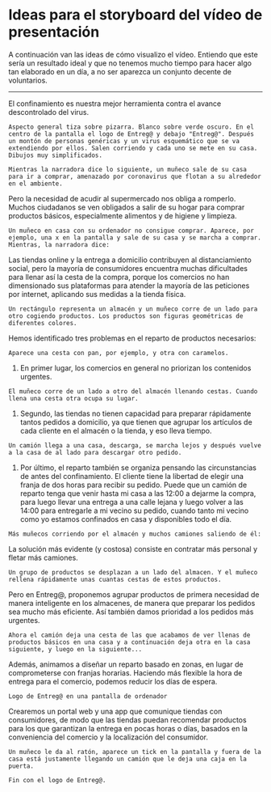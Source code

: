 # Ideas para el storyboard del vídeo de presentación

A continuación van las ideas de cómo visualizo el vídeo. 
Entiendo que este sería un resultado ideal y que no tenemos mucho tiempo para hacer algo tan elaborado en un día, a no ser aparezca un conjunto decente de voluntarios.

* * *

El confinamiento es nuestra mejor herramienta contra el avance descontrolado del virus.
```
Aspecto general tiza sobre pizarra. Blanco sobre verde oscuro. En el centro de la pantalla el logo de Entreg@ y debajo "Entreg@". Después un montón de personas genéricas y un virus esquemático que se va extendiendo por ellos. Salen corriendo y cada uno se mete en su casa. Dibujos muy simplificados.

Mientras la narradora dice lo siguiente, un muñeco sale de su casa para ir a comprar, amenazado por coronavirus que flotan a su alrededor en el ambiente.
```

Pero la necesidad de acudir al supermercado nos obliga a romperlo.
Muchos ciudadanos se ven obligados a salir de su hogar para comprar productos básicos, especialmente alimentos y de higiene y limpieza.

```
Un muñeco en casa con su ordenador no consigue comprar. Aparece, por ejemplo, una x en la pantalla y sale de su casa y se marcha a comprar. Mientras, la narradora dice:
```

Las tiendas online y la entrega a domicilio contribuyen al distanciamiento social,
pero la mayoría de consumidores encuentra muchas dificultades para llenar así la cesta de la compra, 
porque los comercios no han dimensionado sus plataformas para atender la mayoría de las peticiones por internet, aplicando sus medidas a la tienda física.

```
Un rectángulo representa un almacén y un muñeco corre de un lado para otro cogiendo productos. Los productos son figuras geométricas de diferentes colores.
```

Hemos identificado tres problemas en el reparto de productos necesarios:

```
Aparece una cesta con pan, por ejemplo, y otra con caramelos.
```

1.  En primer lugar, los comercios en general no priorizan los contenidos urgentes.

```
El muñeco corre de un lado a otro del almacén llenando cestas. Cuando llena una cesta otra ocupa su lugar.
```

1.  Segundo, las tiendas no tienen capacidad para preparar rápidamente tantos pedidos a domicilio,
ya que tienen que agrupar los artículos de cada cliente en el almacén o la tienda, y eso lleva tiempo.

```
Un camión llega a una casa, descarga, se marcha lejos y después vuelve a la casa de al lado para descargar otro pedido.
```

1.  Por último, 
el reparto también se organiza pensando las circunstancias de antes del confinamiento. 
El cliente tiene la libertad de elegir una franja de dos horas para recibir su pedido.
Puede que un camión de reparto tenga que venir hasta mi casa a las 12:00 a dejarme la compra,
para luego llevar una entrega a una calle lejana y luego volver a las 14:00 para entregarle a mi vecino su pedido,
cuando tanto mi vecino como yo estamos confinados en casa y disponibles todo el día.

```
Más muñecos corriendo por el almacén y muchos camiones saliendo de él:
```

La solución más evidente (y costosa) consiste en contratar más personal y fletar más camiones.

```
Un grupo de productos se desplazan a un lado del almacen. Y el muñeco rellena rápidamente unas cuantas cestas de estos productos.
```

Pero en Entreg@, proponemos agrupar productos de primera necesidad de manera inteligente en los almacenes,
de manera que preparar los pedidos sea mucho más eficiente. Así también damos prioridad a los pedidos más urgentes.

```
Ahora el camión deja una cesta de las que acabamos de ver llenas de productos básicos en una casa y a continuación deja otra en la casa siguiente, y luego en la siguiente...
```

Además, animamos a diseñar un reparto basado en zonas, en lugar de comprometerse con franjas horarias.
Haciendo más flexible la hora de entrega para el comercio, podemos reducir los días de espera.

```
Logo de Entreg@ en una pantalla de ordenador
```

Crearemos un portal web y una app que comunique tiendas con consumidores,
de modo que las tiendas puedan recomendar productos para los que garantizan la entrega en pocas horas o días, 
basados en la conveniencia del comercio y la localización del consumidor.

```
Un muñeco le da al ratón, aparece un tick en la pantalla y fuera de la casa está justamente llegando un camión que le deja una caja en la puerta.

Fin con el logo de Entreg@.
```
